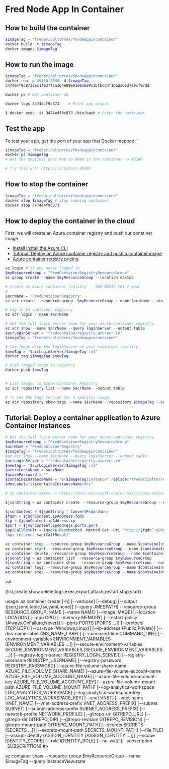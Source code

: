# Fred Node App In Container

## How to build the container

```powershell
$imageTag = "fredericaltorres/fnodeappincontainer"
docker build -t $imageTag .
docker images $imageTag
```

## How to run the image

```powershell
$imageTag = "fredericaltorres/fnodeappincontainer"
docker run -p 49160:8080 -d $imageTag
3474e4f9c8738ec1fe37f5a164e09e01e0c8e9c1bfbcd4f1ba2a61d7e9cf97dd

docker ps # Get container ID

docker logs 3474e4f9c873    # Print app output

$ docker exec -it 3474e4f9c873 /bin/bash # Enter the container

```

## Test the app
To test your app, get the port of your app that Docker mapped:
`
```powershell
$imageTag = "fredericaltorres/fnodeappincontainer"
docker ps $imageTag .
# Get the physical port map to 8080 in the container -> 49160

# Try this url: http://localhost:49160
```

## How to stop the container
```powershell
$imageTag = "fredericaltorres/fnodeappincontainer"
docker stop $imageTag # stop running container
docker stop 3474e4f9c873
```

## How to deploy the container in the cloud

First, we will create an Azure container registry and push our container image

- [Install Install the Azure CLI](https://docs.microsoft.com/en-us/cli/azure/install-azure-cli?view=azure-cli-latest)
- [Tutorial: Deploy an Azure container registry and push a container image](https://docs.microsoft.com/en-us/azure/container-instances/container-instances-tutorial-prepare-acr)
- [Azure container registry pricing](https://azure.microsoft.com/en-us/pricing/details/container-registry/)


```powershell
az login # if you never logged in
$myResourceGroup = "FredContainerRegistryResourceGroup"
az group create --name $myResourceGroup --location eastus

# Create an Azure container registry -- SKU BASIC $61 / year
# 
$acrName = "FredContainerRegistry"
az acr create --resource-group  $myResourceGroup --name $acrName --sku Basic --admin-enabled true

# Log in to container registry
az acr login --name $acrName

# Get the full login server name for your Azure container registry. 
az acr show --name $acrName --query loginServer --output table
$acrLoginServer = "fredcontainerregistry.azurecr.io"
$imageTag = "fredericaltorres/fnodeappincontainer"

# Tag image with the loginServer of your container registry. 
$newTag = "$acrLoginServer/$imageTag`:v1"
docker tag $imageTag $newTag 

# Push tagged image to registry
docker push $newTag


# List images in Azure Container Registry
az acr repository list --name $acrName --output table

# To see the tags version for a specific image, 
az acr repository show-tags --name $acrName --repository $imageTag --output table

```

## Tutorial: Deploy a container application to Azure Container Instances

```powershell
# Get the full login server name for your Azure container registry. 
$myResourceGroup = "FredContainerRegistryResourceGroup"
$acrName = "FredContainerRegistry"
$imageTag = "fredericaltorres/fnodeappincontainer"
#az acr show --name $acrName --query loginServer --output table
$acrLoginServer = "fredcontainerregistry.azurecr.io"
$newTag = "$acrLoginServer/$imageTag`:v1"
$azureLoginName = $acrName
$azurePassword = ""
$containeInstanceName = "$($imageTag)Instance".replace("fredericaltorres/","").ToLower()
$dnsLabel="$($containeInstanceName)dns"

# az container xxxxx -> https://docs.microsoft.com/en-us/cli/azure/container?view=azure-cli-latest#az-container-delete

$jsonString = az container create --resource-group $myResourceGroup --name $containeInstanceName --image $newTag --cpu 1 --memory 1 --registry-login-server $acrLoginServer --registry-username $azureLoginName --registry-password $azurePassword  --ports 8080 --os-type Linux --dns-name-label $dnsLabel

$jsonContent = $jsonString | ConvertFrom-Json;
$fqdn = $jsonContent.ipAddress.fqdn
$ip = $jsonContent.ipAddress.ip
$port = $jsonContent.ipAddress.ports.port
$apiCallResult = Invoke-RestMethod -Method Get -Uri "http://$fqdn`:8080"
"Api returned $apiCallResult"

az container stop --resource-group $myResourceGroup --name $containeInstanceName
az container start --resource-group $myResourceGroup --name $containeInstanceName
az container delete --resource-group $myResourceGroup --name $containeInstanceName --yes
$jsonString = az container list --resource-group $myResourceGroup
$jsonString = az container show --resource-group $myResourceGroup --name $containeInstanceName
az container logs --resource-group $myResourceGroup --name $containeInstanceName
az container exec --resource-group $myResourceGroup --name $containeInstanceName --exec-command "/bin/bash"

```

<#

  {list,create,show,delete,logs,exec,export,attach,restart,stop,start}

usage: az container create [-h] [--verbose] [--debug]
                           [--output {json,jsonc,table,tsv,yaml,none}]
                           [--query JMESPATH] --resource-group
                           RESOURCE_GROUP_NAME [--name NAME] [--image IMAGE]
                           [--location LOCATION] [--cpu CPU] [--memory MEMORY]
                           [--restart-policy {Always,OnFailure,Never}]
                           [--ports PORTS [PORTS ...]] [--protocol {TCP,UDP}]
                           [--os-type {Windows,Linux}]
                           [--ip-address {Public,Private}]
                           [--dns-name-label DNS_NAME_LABEL]
                           [--command-line COMMAND_LINE]
                           [--environment-variables ENVIRONMENT_VARIABLES [ENVIRONMENT_VARIABLES ...]]
                           [--secure-environment-variables SECURE_ENVIRONMENT_VARIABLES [SECURE_ENVIRONMENT_VARIABLES ...]]
                           [--registry-login-server REGISTRY_LOGIN_SERVER]
                           [--registry-username REGISTRY_USERNAME]
                           [--registry-password REGISTRY_PASSWORD]
                           [--azure-file-volume-share-name AZURE_FILE_VOLUME_SHARE_NAME]
                           [--azure-file-volume-account-name AZURE_FILE_VOLUME_ACCOUNT_NAME]
                           [--azure-file-volume-account-key AZURE_FILE_VOLUME_ACCOUNT_KEY]
                           [--azure-file-volume-mount-path AZURE_FILE_VOLUME_MOUNT_PATH]
                           [--log-analytics-workspace LOG_ANALYTICS_WORKSPACE]
                           [--log-analytics-workspace-key LOG_ANALYTICS_WORKSPACE_KEY]
                           [--vnet VNET] [--vnet-name VNET_NAME]
                           [--vnet-address-prefix VNET_ADDRESS_PREFIX]
                           [--subnet SUBNET]
                           [--subnet-address-prefix SUBNET_ADDRESS_PREFIX]
                           [--network-profile NETWORK_PROFILE]
                           [--gitrepo-url GITREPO_URL]
                           [--gitrepo-dir GITREPO_DIR]
                           [--gitrepo-revision GITREPO_REVISION]
                           [--gitrepo-mount-path GITREPO_MOUNT_PATH]
                           [--secrets SECRETS [SECRETS ...]]
                           [--secrets-mount-path SECRETS_MOUNT_PATH]
                           [--file FILE]
                           [--assign-identity [ASSIGN_IDENTITY [ASSIGN_IDENTITY ...]]]
                           [--scope IDENTITY_SCOPE] [--role IDENTITY_ROLE]
                           [--no-wait] [--subscription _SUBSCRIPTION]
#>


az container show --resource-group $myResourceGroup --name $imageTag --query instanceView.state

```
